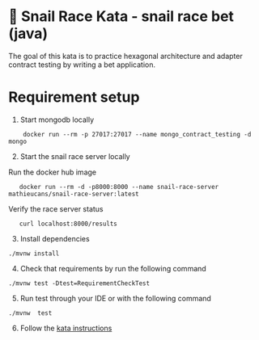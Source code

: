🐌 Snail Race Kata - snail race bet (java)
=====

The goal of this kata is to practice hexagonal architecture and adapter contract testing by
writing a bet application.

# Requirement setup

1. Start mongodb locally

```shell
    docker run --rm -p 27017:27017 --name mongo_contract_testing -d mongo
```

2. Start the snail race server locally

Run the docker hub image
```shell
   docker run --rm -d -p8000:8000 --name snail-race-server mathieucans/snail-race-server:latest
```   

Verify the race server status
```shell
   curl localhost:8000/results
```

3. Install dependencies
```shell
./mvnw install
```

4. Check that requirements by run the following command
```shell
./mvnw test -Dtest=RequirementCheckTest
```


5. Run test through your IDE or with the following command
 ```shell
 ./mvnw  test
 ``` 

6. Follow the [kata instructions](../Instructions.md)